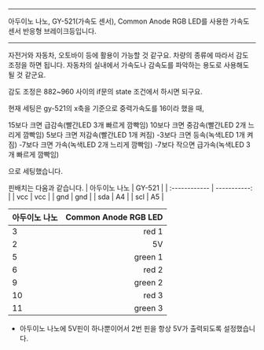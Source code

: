 
 
**********************************************************************************
아두이노 나노, GY-521(가속도 센서), Common Anode RGB LED를 사용한 가속도 센서 반응형 브레이크등입니다. 
**********************************************************************************

자전거와 자동차, 오토바이 등에 활용이 가능할 것 같구요. 차량의 종류에 따라서 감도 조정을 하면 됩니다. 자동차의 실내에서 가속도나 감속도를 파악하는 용도로 사용해도 될 것 같군요. 

감도 조정은 882~960 사이의 if문의 state 조건에서 하시면 되구요. 

현재 세팅은 gy-521의 x축을 기준으로 중력가속도를 16이라 했을 때, 

15보다 크면 급감속(빨간LED 3개 빠르게 깜빡임)
10보다 크면 중감속(빨간LED 2개 느리게 깜빡임)
5보다 크면 저감속(빨간LED 1개 켜짐)
-3보다 크면 등속(녹색LED 1개 켜짐)
-7보다 크면 가속(녹색LED 2개 느리게 깜빡임)
-7보다 작으면 급가속(녹색LED 3개 빠르게 깜빡임)

으로 세팅했습니다. 



핀배치는 다움과 같습니다. 
| 아두이노 나노  | GY-521 |
| :------------ | -----------: |
| vcc           |   vcc       |
| gnd           |   gnd       |
| sda           |   A4        |
| scl           |   A5        |
 
 
|아두이노 나노  |   Common Anode RGB LED  |
| :------------ | -----------: |
| 3             |    red 1     | 
| 2             |    5V     | 
| 5             |    green 1     | 
| 6             |    red 2     | 
| 9             |    green 2      | 
| 10            |    red 3     | 
| 11            |    green 3     | 
 
 * 아두이노 나노에 5V핀이 하나뿐이어서 2번 핀을 항상 5V가 출력되도록 설정했습니다. 
